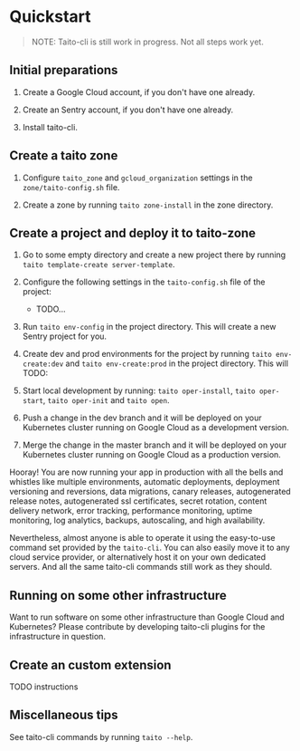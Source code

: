 # Quickstart

> NOTE: Taito-cli is still work in progress. Not all steps work yet.

## Initial preparations

1. Create a Google Cloud account, if you don't have one already.

2. Create an Sentry account, if you don't have one already.

3. Install taito-cli.

## Create a taito zone

1. Configure `taito_zone` and `gcloud_organization` settings in the `zone/taito-config.sh` file.

2. Create a zone by running `taito zone-install` in the zone directory.

## Create a project and deploy it to taito-zone

1. Go to some empty directory and create a new project there by running `taito template-create server-template`.

2. Configure the following settings in the `taito-config.sh` file of the project:

    * TODO...

3. Run `taito env-config` in the project directory. This will create a new Sentry project for you.

4. Create dev and prod environments for the project by running `taito env-create:dev` and `taito env-create:prod` in the project directory. This will TODO:

5. Start local development by running: `taito oper-install`, `taito oper-start`, `taito oper-init` and `taito open`.

6. Push a change in the dev branch and it will be deployed on your Kubernetes cluster running on Google Cloud as a development version.

7. Merge the change in the master branch and it will be deployed on your Kubernetes cluster running on Google Cloud as a production version.

Hooray! You are now running your app in production with all the bells and whistles like multiple environments, automatic deployments, deployment versioning and reversions, data migrations, canary releases, autogenerated release notes, autogenerated ssl certificates, secret rotation, content delivery network, error tracking, performance monitoring, uptime monitoring, log analytics, backups, autoscaling, and high availability.

Nevertheless, almost anyone is able to operate it using the easy-to-use command set provided by the `taito-cli`. You can also easily move it to any cloud service provider, or alternatively host it on your own dedicated servers. And all the same taito-cli commands still work as they should.

## Running on some other infrastructure

Want to run software on some other infrastructure than Google Cloud and Kubernetes? Please contribute by developing taito-cli plugins for the infrastructure in question.

## Create an custom extension

TODO instructions

## Miscellaneous tips

See taito-cli commands by running `taito --help`.
